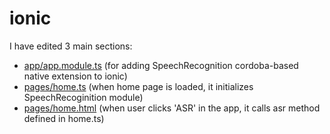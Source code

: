 # ionic

I have edited 3 main sections:

* [app/app.module.ts](src/app/app.module.ts) (for adding SpeechRecognition cordoba-based native extension to ionic)
* [pages/home.ts](src/pages/home.ts) (when home page is loaded, it initializes SpeechRecoginition module)
* [pages/home.html](src/pages/home.html) (when user clicks 'ASR' in the app, it calls asr method defined in home.ts)
